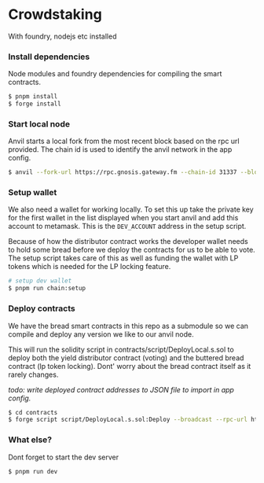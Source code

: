 # Crowdstaking

With foundry, nodejs etc installed

### Install dependencies

Node modules and foundry dependencies for compiling the smart contracts.

```sh
$ pnpm install
$ forge install
```

### Start local node

Anvil starts a local fork from the most recent block based on the rpc url provided. The chain id is used to identify the anvil network in the app config.

```sh
$ anvil --fork-url https://rpc.gnosis.gateway.fm --chain-id 31337 --block-time 5
```

### Setup wallet

We also need a wallet for working locally. To set this up take the private key for the first wallet in the list displayed when you start anvil and add this account to metamask. This is the `DEV_ACCOUNT` address in the setup script.

Because of how the distributor contract works the developer wallet needs to hold some bread before we deploy the contracts for us to be able to vote. The setup script takes care of this as well as funding the wallet with LP tokens which is needed for the LP locking feature.

```sh
# setup dev wallet
$ pnpm run chain:setup
```

### Deploy contracts

We have the bread smart contracts in this repo as a submodule so we can compile and deploy any version we like to our anvil node.

This will run the solidity script in contracts/script/DeployLocal.s.sol to deploy both the yield distributor contract (voting) and the buttered bread contract (lp token locking). Dont' worry about the bread contract itself as it rarely changes.

_todo: write deployed contract addresses to JSON file to import in app config._

```sh
$ cd contracts
$ forge script script/DeployLocal.s.sol:Deploy --broadcast --rpc-url http://localhost:8545 --private-key 0x2a871d0798f97d79848a013d4936a73bf4cc922c825d33c1cf7073dff6d409c6 --legacy
```

### What else?

Dont forget to start the dev server

```sh
$ pnpm run dev
```
